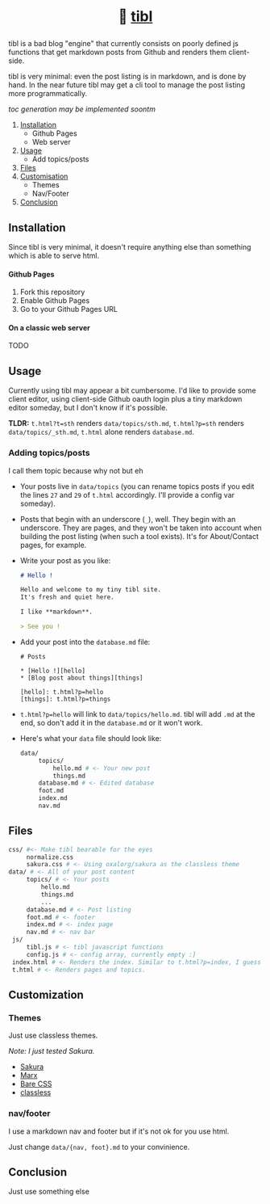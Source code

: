 # <p style="text-align: center;">🗿 [tibl](index.html)</p>

tibl is a bad blog "engine" that currently consists on poorly defined js functions that get markdown posts from Github and renders them client-side.

tibl is very minimal: even the post listing is in markdown, and is done by hand. In the near future tibl may get a cli tool to manage the post listing more programmatically.

_toc generation may be implemented soontm_

1. [Installation](#Installation)
    - Github Pages
    - Web server
2. [Usage](#Usage)
    - Add topics/posts
3. [Files](#Files)
4. [Customisation](#Customisation)
    - Themes
    - Nav/Footer
5. [Conclusion](#Conclusion)

## <a name="Installation"></a>Installation

Since tibl is very minimal, it doesn't require anything else than something which is able to serve html.

#### Github Pages

1. Fork this repository
2. Enable Github Pages
3. Go to your Github Pages URL

#### On a classic web server

TODO

## <a name="Usage"></a>Usage

Currently using tibl may appear a bit cumbersome.
I'd like to provide some client editor, using client-side Github oauth login plus a tiny markdown editor someday, but I don't know if it's possible.

**TLDR:** `t.html?t=sth` renders `data/topics/sth.md`, `t.html?p=sth` renders `data/topics/_sth.md`, `t.html` alone renders `database.md`.

### Adding topics/posts

I call them topic because why not but eh

* Your posts live in `data/topics` (you can rename topics posts if you edit the lines `27` and `29` of `t.html` accordingly. I'll provide a config var someday).

* Posts that begin with an underscore (`_`), well. They begin with an underscore. They are pages, and they won't be taken into account when building the post listing (when such a tool exists). It's for About/Contact pages, for example.

* Write your post as you like:
  ```markdown
  # Hello ! 

  Hello and welcome to my tiny tibl site. 
  It's fresh and quiet here.

  I like **markdown**.

  > See you !
  ```

* Add your post into the `database.md` file: 

    ```
    # Posts

    * [Hello !][hello]
    * [Blog post about things][things]

    [hello]: t.html?p=hello
    [things]: t.html?p=things
    ```

* `t.html?p=hello` will link to `data/topics/hello.md`. tibl will add `.md` at the end, so don't add it in the `database.md` or it won't work.
* Here's what your `data` file should look like:
   ```bash
   data/
        topics/
            hello.md # <- Your new post
            things.md
        database.md # <- Edited database
        foot.md
        index.md
        nav.md
   ``` 
## <a name="Files"></a>Files

   ```bash
   css/ #<- Make tibl bearable for the eyes
        normalize.css
        sakura.css # <- Using oxalorg/sakura as the classless theme
   data/ # <- All of your post content
        topics/ # <- Your posts
            hello.md
            things.md
            ...
        database.md # <- Post listing
        foot.md # <- footer
        index.md # <- index page
        nav.md # <- nav bar
    js/
        tibl.js # <- tibl javascript functions
        config.js # <- config array, currently empty :]
    index.html # <- Renders the index. Similar to t.html?p=index, I guess
    t.html # <- Renders pages and topics.
   ``` 

## <a name="Customization"></a>Customization

### Themes

  Just use classless themes.

  _Note: I just tested Sakura._

  - [Sakura](https://oxal.org/projects/sakura/demo/)
  - [Marx](https://mblode.github.io/marx/)
  - [Bare CSS](http://barecss.com)
  - [classless](https://classless.alhur.es/themes/)

### nav/footer

  I use a markdown nav and footer but if it's not ok for you use html.

  Just change `data/{nav, foot}.md` to your convinience.

## <a name="Conclusion"></a>Conclusion

  Just use something else
